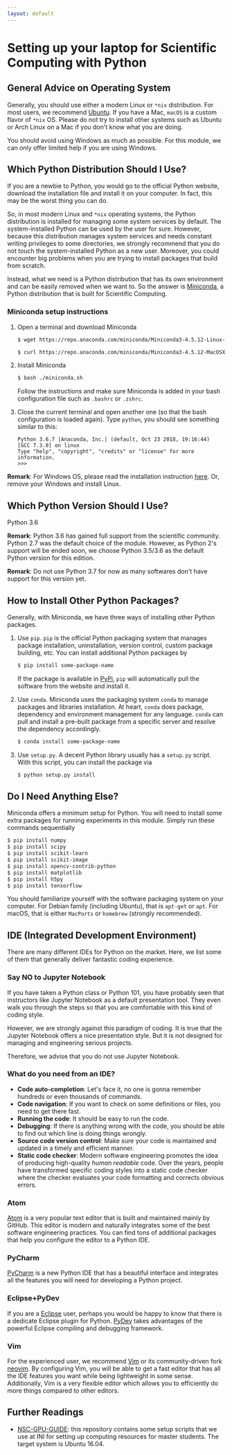 ```yaml
---
layout: default
---
```


# Setting up your laptop for Scientific Computing with Python

## General Advice on Operating System

Generally, you should use either a modern Linux or `*nix` distribution.
For most users, we recommend [Ubuntu](https://www.ubuntu.com/).
If you have a Mac, `macOS` is a custom flavor of `*nix` OS.
Please do not try to install other systems such as Ubuntu or Arch Linux
on a Mac if you don't know what you are doing.

You should avoid using Windows as much as possible.
For this module, we can only offer limited help if you are using Windows.

## Which Python Distribution Should I Use?

If you are a newbie to Python, you would go to the official Python website,
download the installation file and install it on your computer.
In fact, this may be the worst thing you can do.

So, in most modern Linux and `*nix` operating systems, the Python distribution
is installed for managing some system services by default.
The system-installed Python can be used by the user for sure.
However, because this distribution manages system services and needs constant
writing privileges to some directories, we strongly recommend that you do not
touch the system-installed Python as a new user.
Moreover, you could encounter big problems when you are trying to install packages that build from scratch.

Instead, what we need is a Python distribution that has its own environment
and can be easily removed when we want to.
So the answer is [Miniconda](https://conda.io/miniconda.html),
a Python distribution that is built for Scientific Computing.

### Miniconda setup instructions

1. Open a terminal and download Miniconda

    ```bash
    $ wget https://repo.anaconda.com/miniconda/Miniconda3-4.5.12-Linux-x86_64.sh -O miniconda.sh  # for Linux
    ```

    ```bash
    $ curl https://repo.anaconda.com/miniconda/Miniconda3-4.5.12-MacOSX-x86_64.sh -o miniconda.sh  # for macOS
    ```

2. Install Miniconda

    ```bash
    $ bash ./miniconda.sh
    ```

    Follow the instructions and make sure Miniconda is added in your bash configuration file such as `.bashrc` or `.zshrc`.

3. Close the current terminal and open another one (so that the bash configuration is loaded again). Type `python`, you should see something similar to this:

    ```
    Python 3.6.7 |Anaconda, Inc.| (default, Oct 23 2018, 19:16:44) 
    [GCC 7.3.0] on linux
    Type "help", "copyright", "credits" or "license" for more information.
    >>> 
    ```

__Remark__: For Windows OS, please read the installation instruction [here](https://conda.io/docs/user-guide/install/windows.html). Or, remove your Windows and install Linux.

## Which Python Version Should I Use?

Python 3.6

__Remark__: Python 3.6 has gained full support from the scientific community. Python 2.7 was the default choice of the module. However, as Python 2's support will be ended soon, we choose Python 3.5/3.6 as the default Python version for this edition.

__Remark__: Do not use Python 3.7 for now as many softwares don't have support for this version yet.

## How to Install Other Python Packages?

Generally, with Miniconda, we have three ways of installing other Python packages.

1. Use `pip`. `pip` is the official Python packaging system that manages package installation, uninstallation, version control, custom package building, etc. You can install additional Python packages by

    ```bash
    $ pip install some-package-name
    ```

    If the package is available in [PyPi](https://pypi.org/), `pip` will automatically pull the software from the website and install it.

2. Use `conda`. Miniconda uses the packaging system `conda` to manage packages and libraries installation. At heart, `conda` does package, dependency and environment management for any language. `conda` can pull and install a pre-built package from a specific server and resolve the dependency accordingly.

    ```bash
    $ conda install some-package-name
    ```

3. Use `setup.py`. A decent Python library usually has a `setup.py` script. With this script, you can install the package via

    ```bash
    $ python setup.py install
    ```

## Do I Need Anything Else?

Miniconda offers a minimum setup for Python. You will need to install some extra
packages for running experiments in this module. Simply run these commands sequentially

```bash
$ pip install numpy
$ pip install scipy
$ pip install scikit-learn
$ pip install scikit-image
$ pip install opencv-contrib-python
$ pip install matplotlib
$ pip install h5py
$ pip install tensorflow
```

You should familiarize yourself with the software packaging system on your computer.
For Debian family (including Ubuntu), that is `apt-get` or `apt`. For macOS, that is either `MacPorts` or `homebrew` (strongly recommended).

## IDE (Integrated Development Environment)

There are many different IDEs for Python on the market. Here, we list some of
them that generally deliver fantastic coding experience.

### Say NO to Jupyter Notebook

If you have taken a Python class or Python 101, you have probably seen that
instructors like Jupyter Notebook as a default presentation tool.
They even walk you through the steps so that you are comfortable with
this kind of coding style.

However, we are strongly against this paradigm of coding.
It is true that the Jupyter Notebook offers a nice presentation style.
But it is not designed for managing and engineering serious projects.

Therefore, we advise that you do not use Jupyter Notebook.

### What do you need from an IDE?

+ __Code auto-completion__: Let's face it, no one is gonna remember hundreds or even thousands of commands.
+ __Code navigation__: If you want to check on some definitions or files, you need to get there fast.
+ __Running the code__: It should be easy to run the code.
+ __Debugging__: If there is anything wrong with the code, you should be able to find out which line is doing things wrongly.
+ __Source code version control__: Make sure your code is maintained and updated in a timely and efficient manner.
+ __Static code checker__: Modern software engineering promotes the idea of producing high-quality _human readable_ code. Over the years, people have transformed specific coding styles into a static code checker where the checker evaluates your code formatting and corrects obvious errors.

### Atom

[Atom](https://atom.io/) is a very popular text editor that is built and maintained mainly by GitHub. This editor is modern and naturally integrates some of the best software engineering practices. You can find tons of additional packages that help you configure the editor to a Python IDE.

### PyCharm

[PyCharm](https://www.jetbrains.com/pycharm/) is a new Python IDE that has a beautiful interface and integrates all the features you will need for developing a Python project.

### Eclipse+PyDev

If you are a [Eclipse](http://www.eclipse.org/) user, perhaps you would be happy to know that there is a dedicate Eclipse plugin for Python. [PyDev](http://www.pydev.org/) takes advantages of the powerful Eclipse compiling and debugging framework.

### Vim

For the experienced user, we recommend [Vim](https://www.vim.org/) or its community-driven fork [neovim](https://neovim.io/). By configuring Vim, you will be able to get a fast editor that has all the IDE features you want while being lightweight in some sense. Additionally, Vim is a very flexible editor which allows you to efficiently do more things compared to other editors.

## Further Readings

+ [NSC-GPU-GUIDE](https://github.com/duguyue100/NSC-GPU-GUIDE): this repository contains some setup scripts that we use at INI for setting up computing resources for master students. The target system is Ubuntu 16.04.
